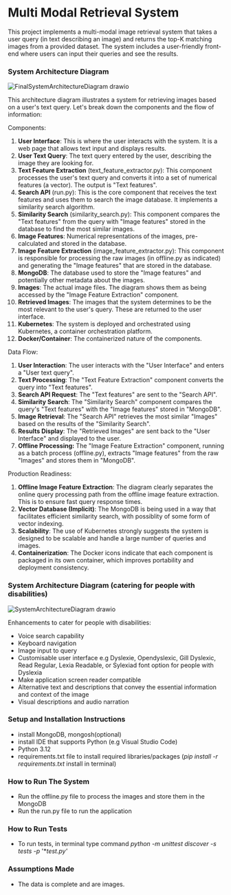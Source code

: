 # Multi Modal Retrieval System

This project implements a multi-modal image retrieval system that takes a user query (in text
describing an image) and returns the top-K matching images from a provided dataset. The
system includes a user-friendly front-end where users can input their queries and see the
results.

### System Architecture Diagram
![FinalSystemArchitectureDiagram drawio](https://github.com/user-attachments/assets/0eedef67-0333-4809-95db-f133edfb82e2)

This architecture diagram illustrates a system for retrieving images based on a user's text query. Let's break down the components and the flow of information:

Components:

1. **User Interface**: This is where the user interacts with the system. It is a web page 
   that allows text input and displays results.
2. **User Text Query**: The text query entered by the user, describing the image they are looking for.
2. **Text Feature Extraction** (text_feature_extractor.py): This component processes the user's text query and converts it into a 
   set of numerical features (a vector). The output is "Text features".
3. **Search API** (run.py): This is the core component that receives the text features and uses them to search 
   the image database. It implements a similarity search algorithm.
4. **Similarity Search** (similarity_search.py): This component compares the "Text features" from the query with "Image features" 
    stored in the database to find the most similar images.
5. **Image Features**: Numerical representations of the images, pre-calculated and stored in the database. 
6. **Image Feature Extraction** (image_feature_extractor.py): This component is responsible for processing the raw images (in offline.py as indicated) 
    and generating the "Image features" that are stored in the database.
7. **MongoDB**: The database used to store the "Image features" and potentially other metadata about the images.
8. **Images**: The actual image files. The diagram shows them as being accessed by the "Image Feature Extraction" component.
9. **Retrieved Images**: The images that the system determines to be the most relevant to the user's query. These 
    are returned to the user interface.
10. **Kubernetes**: The system is deployed and orchestrated using Kubernetes, a container orchestration platform. 
11. **Docker/Container**: The containerized nature of the components.

Data Flow:

1. **User Interaction**: The user interacts with the "User Interface" and enters a "User text query".
2. **Text Processing**: The "Text Feature Extraction" component converts the query into "Text features".
3. **Search API Request**: The "Text features" are sent to the "Search API".
4. **Similarity Search**: The "Similarity Search" component compares the query's "Text features" with the 
    "Image features" stored in "MongoDB".
5. **Image Retrieval**: The "Search API" retrieves the most similar "Images" based on the results of the "Similarity Search".
6. **Results Display**: The "Retrieved Images" are sent back to the "User Interface" and displayed to the user.
7. **Offline Processing:** The "Image Feature Extraction" component, running as a batch process (offline.py), 
    extracts "Image features" from the raw "Images" and stores them in "MongoDB".

Production Readiness:

1. **Offline Image Feature Extraction**: The diagram clearly separates the online query processing path from the offline image feature extraction. This is to ensure fast query response times.
2. **Vector Database (Implicit)**: The MongoDB is being used in a way that facilitates efficient similarity search, with possiblity of some form of vector indexing.
3. **Scalability**: The use of Kubernetes strongly suggests the system is designed to be scalable and handle a large number of queries and images.
4. **Containerization**: The Docker icons indicate that each component is packaged in its own container, which improves portability and deployment consistency.

### System Architecture Diagram (catering for people with disabilities)
![SystemArchitectureDiagram drawio](https://github.com/user-attachments/assets/26e69090-1921-47d5-9d28-7e2efa6fe919)

Enhancements to cater for people with disabilities:
- Voice search capability
- Keyboard navigation
- Image input to query
- Customisable user interface e.g Dyslexie, Opendyslexic, Gill Dyslexic, Read Regular, Lexia Readable, or Sylexiad font option for people with Dyslexia
- Make application screen reader compatible
- Alternative text and descriptions that convey the essential information and context of the image
- Visual descriptions and audio narration

### Setup and Installation Instructions
- install MongoDB, mongosh(optional)
- install IDE that supports Python (e.g Visual Studio Code)
- Python 3.12
- requirements.txt file to install required libraries/packages (_pip install -r requirements.txt_ install in terminal)

### How to Run The System
- Run the offline.py file to process the images and store them in the MongoDB
- Run the run.py file to run the application

### How to Run Tests
- To run tests, in terminal type command _python -m unittest discover -s tests -p_ '*_test.py'_

### Assumptions Made
- The data is complete and are images.
